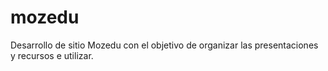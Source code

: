 # mozedu
Desarrollo de sitio Mozedu con el objetivo de organizar las presentaciones y recursos e utilizar.
